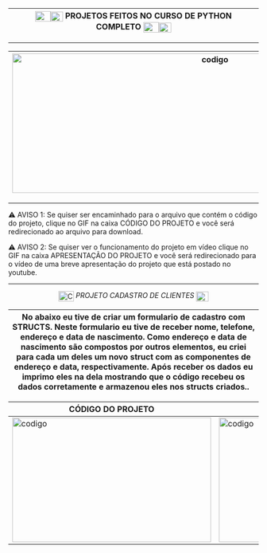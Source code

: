 <div align='center'>

|<img align="center" alt="C++" height="21" width="31" src="https://icongr.am/devicon/cplusplus-original.svg?size=128&color=currentColor"><img align="center" alt="C" height="20" width="25" src="https://cdn.jsdelivr.net/gh/devicons/devicon/icons/c/c-original.svg"> PROJETOS FEITOS NO CURSO DE PYTHON COMPLETO <img align="center" alt="C++" height="21" width="31" src="https://icongr.am/devicon/cplusplus-original.svg?size=128&color=currentColor"><img align="center" alt="C" height="20" width="25" src="https://cdn.jsdelivr.net/gh/devicons/devicon/icons/c/c-original.svg">|
|------------------------------------------------------------------------------|

</div>

---


<div align='center'>


|<img src="https://github.com/user-attachments/assets/2de1f2b6-2e2f-499f-9641-03f7dac20f8f" alt = "codigo" width="800" height="280">|
|----------------------------------|

</div>


---

⚠️ AVISO 1: Se quiser ser encaminhado para o arquivo que contém o código do projeto, clique no GIF na caixa CÓDIGO DO PROJETO e você será redirecionado ao arquivo para download.&nbsp;

⚠️ AVISO 2: Se quiser ver o funcionamento do projeto em vídeo clique no GIF na caixa APRESENTAÇÃO DO PROJETO e você será redirecionado para o vídeo de uma breve apresentação do projeto que está postado no youtube.

---


<div align='center'>

<img align="center" alt="C++" height="21" width="31" src="https://icongr.am/devicon/cplusplus-original.svg?size=128&color=currentColor"><i> PROJETO CADASTRO DE CLIENTES </i>
<img align="center" alt="C" height="20" width="25" src="https://cdn.jsdelivr.net/gh/devicons/devicon/icons/c/c-original.svg">

|No abaixo eu tive de criar um formulario de cadastro com STRUCTS. Neste formulario eu tive de receber nome, telefone, endereço e data de nascimento. Como endereço  e data de nascimento são compostos por outros elementos, eu criei para cada um deles um novo struct com as componentes de endereço e data, respectivamente. Após receber os dados eu imprimo eles na dela mostrando que o código recebeu os dados corretamente e armazenou eles nos structs criados..|
|-------------------------------------------------------|

</div>
<div align='center'>

|  CÓDIGO DO PROJETO |APRESENTAÇÃO DO PROJETO |
|---------------------------------------------|--------------------------------------------------|
|<a href="https://github.com/pedrohenrique3dk/Curso_C_com_Estrutura_de_dados/blob/main/08%20-%20Structs/Aula52.c"><img src="https://github.com/user-attachments/assets/e91b0635-e549-4149-8f26-39d82134c742" alt = "codigo" width="400" height="250" max-width = 100%></a>|<a href="https://youtu.be/gpWL-qO0wLM"><img src="https://github.com/user-attachments/assets/041b3138-ab49-458c-82b5-1b48977e0ea9" alt = "codigo" width="400" height="250" max-width=100%></a>|


</div>
